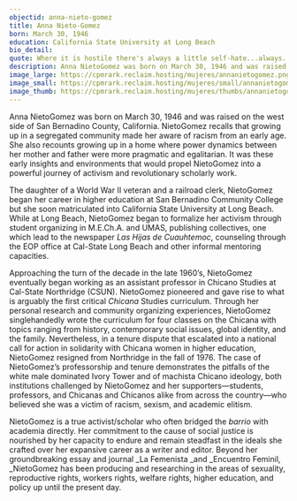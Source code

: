 ```yaml
---
objectid: anna-nieto-gomez
title: Anna Nieto-Gomez
born: March 30, 1946
education: California State University at Long Beach
bio_detail:
quote: Where it is hostile there's always a little self-hate...always...because you're just projecting out. So, I guess that is the healing part.
description: Anna NietoGomez was born on March 30, 1946 and was raised on the west side of San Bernadino County, California. NietoGomez is an the creator of what is arguably the first chicana studies curriculum, which she created in her role as Assistant Professor at Cal-State Northride. 
image_large: https://cpmrark.reclaim.hosting/mujeres/annanietogomez.png
image_small: https://cpmrark.reclaim.hosting/mujeres/small/annanietogomez_sm.jpg
image_thumb: https://cpmrark.reclaim.hosting/mujeres/thumbs/annanietogomez_th.jpg
---
```


Anna NietoGomez was born on March 30, 1946 and was raised on the west side of San Bernadino County, California. NietoGomez recalls that growing up in a segregated community made her aware of racism from an early age. She also recounts growing up in a home where power dynamics between her mother and father were more pragmatic and egalitarian. It was these early insights and environments that would propel NietoGomez into a powerful journey of activism and revolutionary scholarly work.

The daughter of a World War II veteran and a railroad clerk, NietoGomez began her career in higher education at San Bernadino Community College but she soon matriculated into California State University at Long Beach. While at Long Beach, NietoGomez began to formalize her activism through student organizing in M.E.Ch.A. and UMAS, publishing collectives, one which lead to the newspaper _Las Hijas de Cuauhtemoc_, counseling through the EOP office at Cal-State Long Beach and other informal mentoring capacities.

Approaching the turn of the decade in the late 1960’s, NietoGomez eventually began working as an assistant professor in Chicano Studies at Cal-State Northridge (CSUN). NietoGomez pioneered and gave rise to what is arguably the first critical _Chicana_ Studies curriculum. Through her personal research and community organizing experiences, NietoGomez singlehandedly wrote the curriculum for four classes on the Chicana with topics ranging from history, contemporary social issues, global identity, and the family. Nevertheless, in a tenure dispute that escalated into a national call for action in solidarity with Chicana women in higher education, NietoGomez resigned from Northridge in the fall of 1976. The case of NietoGomez’s professorship and tenure demonstrates the pitfalls of the white male dominated Ivory Tower and of machista Chicano ideology, both institutions challenged by NietoGomez and her supporters—students, professors, and Chicanas and Chicanos alike from across the country—who believed she was a victim of racism, sexism, and academic elitism.

NietoGomez is a true activist/scholar who often bridged the _barrio_ with academia directly. Her commitment to the cause of social justice is nourished by her capacity to endure and remain steadfast in the ideals she crafted over her expansive career as a writer and editor. Beyond her groundbreaking essay and journal _La Femenista _and _Encuentro Feminil, _NietoGomez has been producing and researching in the areas of sexuality, reproductive rights, workers rights, welfare rights, higher education, and policy up until the present day.
